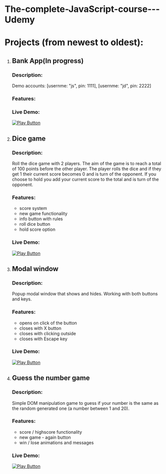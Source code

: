 # The-complete-JavaScript-course---Udemy

# Projects (from newest to oldest):

1.  ## Bank App(In progress)

    ### Description:
    Demo accounts: [usernme: "js", pin: 1111], [usernme: "jd", pin: 2222]
    ### Features:

    ### Live Demo:

     [<img alt="Play Button" src="https://user-images.githubusercontent.com/114406139/211439129-37c7a037-dde4-49d6-bf62-4ffc4f315fa9.PNG" />](https://k-bank-app.netlify.app/)
2.  ## Dice game

    ### Description:

    Roll the dice game with 2 players. The aim of the game is to reach a total of 100 points before the other player. The player rolls the dice and if they get 1 their current score becomes 0 and is turn of the opponent. If you choose to hold you add your current score to the total and is turn of the opponent. 

    ### Features:

    - score system
    - new game functionality
    - info button with rules
    - roll dice button
    - hold score option

    ### Live Demo:

     [<img alt="Play Button" src="https://user-images.githubusercontent.com/114406139/211439129-37c7a037-dde4-49d6-bf62-4ffc4f315fa9.PNG" />](https://roll-the-dice-game-k.netlify.app)

3.  ## Modal window

    ### Description:

    Popup modal window that shows and hides. Working with both buttons and keys.

    ### Features:

    - opens on click of the button
    - closes with X button
    - closes with clicking outside
    - closes with Escape key

    ### Live Demo:

    [<img alt="Play Button" src="https://user-images.githubusercontent.com/114406139/211439129-37c7a037-dde4-49d6-bf62-4ffc4f315fa9.PNG" />](https://koleto-modal-window.netlify.app/)

4.  ## Guess the number game

    ### Description:

    Simple DOM manipulation game to guess if your number is the same as the random generated one (a number between 1 and 20).

    ### Features:

    - score / highscore functionality
    - new game - again button
    - win / lose animations and messages

    ### Live Demo:

    [<img alt="Play Button" src="https://user-images.githubusercontent.com/114406139/211439129-37c7a037-dde4-49d6-bf62-4ffc4f315fa9.PNG" />](https://koleto-guess-the-number-game.netlify.app)
